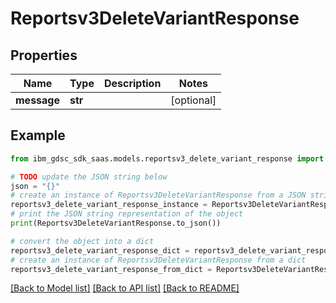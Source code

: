 # Reportsv3DeleteVariantResponse


## Properties

Name | Type | Description | Notes
------------ | ------------- | ------------- | -------------
**message** | **str** |  | [optional] 

## Example

```python
from ibm_gdsc_sdk_saas.models.reportsv3_delete_variant_response import Reportsv3DeleteVariantResponse

# TODO update the JSON string below
json = "{}"
# create an instance of Reportsv3DeleteVariantResponse from a JSON string
reportsv3_delete_variant_response_instance = Reportsv3DeleteVariantResponse.from_json(json)
# print the JSON string representation of the object
print(Reportsv3DeleteVariantResponse.to_json())

# convert the object into a dict
reportsv3_delete_variant_response_dict = reportsv3_delete_variant_response_instance.to_dict()
# create an instance of Reportsv3DeleteVariantResponse from a dict
reportsv3_delete_variant_response_from_dict = Reportsv3DeleteVariantResponse.from_dict(reportsv3_delete_variant_response_dict)
```
[[Back to Model list]](../README.md#documentation-for-models) [[Back to API list]](../README.md#documentation-for-api-endpoints) [[Back to README]](../README.md)


